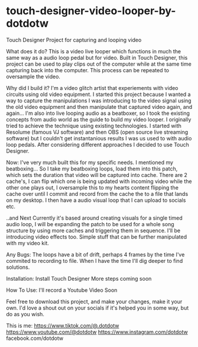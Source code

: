 # touch-designer-video-looper-by-dotdotw

Touch Designer Project for capturing and looping video

What does it do?
This is a video live looper which functions in much the same way as a audio loop pedal but for video.
Built in Touch Designer, this project can be used to play clips out of the computer while at the same time capturing back into the computer.
This process can be repeated to oversample the video.

Why did I build it?
I'm a video glitch artist that experiements with video circuits using old video equipment.
I started this project because I wanted a way to capture the manipulations I was introducing to the video signal using the old video equipment and then manipulate that captured video again, and again...
I'm also into live looping audio as a beatboxer, so I took the existing concepts from audio world as the guide to build my video looper.
I originally tried to achieve the technique using existing technologies. I started with Resolume (famous VJ software) and then OBS (open source live streaming software) but I couldn't get instantanious results I was us used to with audio loop pedals.
After considering different approaches I decided to use Touch Designer.

Now:
I've very much built this for my specific needs. I mentioned my beatboxing...
So I take my beatboxing loops, load them into this patch, which sets the duration that video will be captured into cache.
There are 2 cache's, I can flip which one is being updated with incoming video while the other one plays out, I oversample this to my hearts content flipping the cache over until I commit and record from the cache the to a file that lands on my desktop.
I then have a audio visual loop that I can upload to socials etc.

..and Next
Currently it's based around creating visuals for a single timed audio loop, I will be expanding the patch to be used for a whole song structure by using more caches and triggering them in sequence.
I'll be introducing video effects too. Simple stuff that can be further manipulated with my video kit.

Any Bugs:
The loops have a bit of drift, perhaps 4 frames by the time I've commited to recording to file.
When I have the time I'll dig deeper to find solutions.

Installation:
Install Touch Designer
More steps coming soon

How To Use:
I'll record a Youtube Video Soon

Feel free to download this project, and make your changes, make it your own. I'd love a shout out on your socials if it's helped you in some way, but do as you wish.

This is me:
https://www.tiktok.com/@.dotdotw
https://www.youtube.com/@dotdotw
https://www.instagram.com/dotdotw
facebook.com/dotdotw
